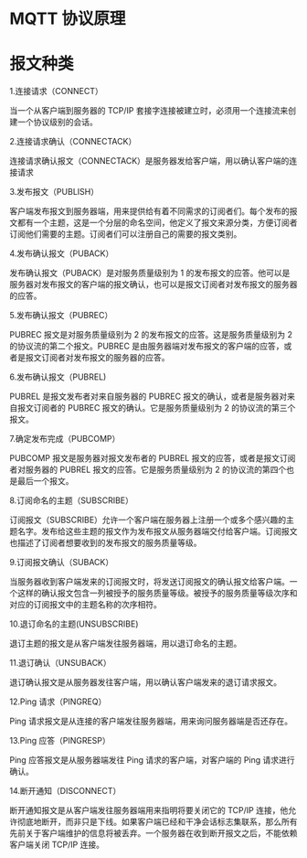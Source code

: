 # MQTT 协议原理

# 报文种类

1.连接请求（CONNECT）

当一个从客户端到服务器的 TCP/IP 套接字连接被建立时，必须用一个连接流来创建一个协议级别的会话。

2.连接请求确认（CONNECTACK）

连接请求确认报文（CONNECTACK）是服务器发给客户端，用以确认客户端的连接请求

3.发布报文（PUBLISH）

客户端发布报文到服务器端，用来提供给有着不同需求的订阅者们。每个发布的报文都有一个主题，这是一个分层的命名空间，他定义了报文来源分类，方便订阅者订阅他们需要的主题。订阅者们可以注册自己的需要的报文类别。

4.发布确认报文（PUBACK）

发布确认报文（PUBACK）是对服务质量级别为 1 的发布报文的应答。他可以是服务器对发布报文的客户端的报文确认，也可以是报文订阅者对发布报文的服务器的应答。

5.发布确认报文（PUBREC）

PUBREC 报文是对服务质量级别为 2 的发布报文的应答。这是服务质量级别为 2 的协议流的第二个报文。PUBREC 是由服务器端对发布报文的客户端的应答，或者是报文订阅者对发布报文的服务器的应答。

6.发布确认报文（PUBREL)

PUBREL 是报文发布者对来自服务器的 PUBREC 报文的确认，或者是服务器对来自报文订阅者的 PUBREC 报文的确认。它是服务质量级别为 2 的协议流的第三个报文。

7.确定发布完成（PUBCOMP）

PUBCOMP 报文是服务器对报文发布者的 PUBREL 报文的应答，或者是报文订阅者对服务器的 PUBREL 报文的应答。它是服务质量级别为 2 的协议流的第四个也是最后一个报文。

8.订阅命名的主题（SUBSCRIBE）

订阅报文（SUBSCRIBE）允许一个客户端在服务器上注册一个或多个感兴趣的主题名字。发布给这些主题的报文作为发布报文从服务器端交付给客户端。订阅报文也描述了订阅者想要收到的发布报文的服务质量等级。

9.订阅报文确认（SUBACK）

当服务器收到客户端发来的订阅报文时，将发送订阅报文的确认报文给客户端。一个这样的确认报文包含一列被授予的服务质量等级。被授予的服务质量等级次序和对应的订阅报文中的主题名称的次序相符。

10.退订命名的主题(UNSUBSCRIBE)

退订主题的报文是从客户端发往服务器端，用以退订命名的主题。

11.退订确认（UNSUBACK）

退订确认报文是从服务器发往客户端，用以确认客户端发来的退订请求报文。

12.Ping 请求（PINGREQ）

Ping 请求报文是从连接的客户端发往服务器端，用来询问服务器端是否还存在。

13.Ping 应答（PINGRESP）

Ping 应答报文是从服务器端发往 Ping 请求的客户端，对客户端的 Ping 请求进行确认。

14.断开通知（DISCONNECT）

断开通知报文是从客户端发往服务器端用来指明将要关闭它的 TCP/IP 连接，他允许彻底地断开，而非只是下线。如果客户端已经和干净会话标志集联系，那么所有先前关于客户端维护的信息将被丢弃。一个服务器在收到断开报文之后，不能依赖客户端关闭 TCP/IP 连接。

